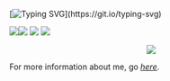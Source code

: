 [![Typing SVG](https://readme-typing-svg.herokuapp.com?font=Fira+Code&size=40&duration=2000&pause=1200&color=66CCFF&center=true&vCenter=true&repeat=true&width=1400&height=60&lines=Hi+there!+I'm+fish%2Ca+senior+high+school+student+from+China.)](https://git.io/typing-svg)

![](https://img.shields.io/badge/Tool-NeoVim-blue)![](https://img.shields.io/badge/Tool-VsCode-blue)  ![](https://img.shields.io/badge/Learning-Python-orange) ![](https://img.shields.io/badge/Grade-10-purple)

<p align="center">
  <a href="https://github.com/nya-sec">
    <img src="https://github-readme-stats-eight-theta.vercel.app/api?username=nya-sec&show_icons=true&theme=algolia&include_all_commits=true&count_private=true&hide=prs,issues"/>
  </a>
</p>

For more information about me, go *[here](https://blog.nnyyaa.eu.org/about/)*.

